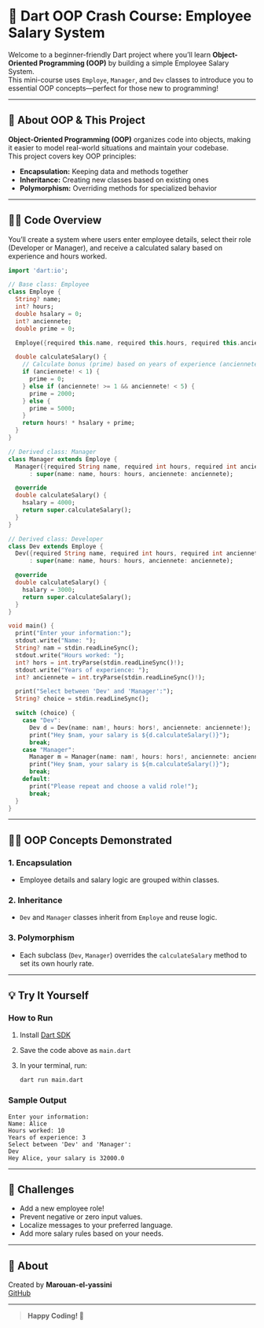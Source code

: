 # 💼 Dart OOP Crash Course: Employee Salary System

Welcome to a beginner-friendly Dart project where you’ll learn **Object-Oriented Programming (OOP)** by building a simple Employee Salary System.  
This mini-course uses `Employe`, `Manager`, and `Dev` classes to introduce you to essential OOP concepts—perfect for those new to programming!

---

## 🚀 About OOP & This Project

**Object-Oriented Programming (OOP)** organizes code into objects, making it easier to model real-world situations and maintain your codebase.  
This project covers key OOP principles:

- **Encapsulation:** Keeping data and methods together
- **Inheritance:** Creating new classes based on existing ones
- **Polymorphism:** Overriding methods for specialized behavior

---

## 👨‍💼 Code Overview

You’ll create a system where users enter employee details, select their role (Developer or Manager), and receive a calculated salary based on experience and hours worked.

```dart
import 'dart:io';

// Base class: Employee
class Employe {
  String? name;
  int? hours;
  double hsalary = 0;
  int? anciennete;
  double prime = 0;

  Employe({required this.name, required this.hours, required this.anciennete});

  double calculateSalary() {
    // Calculate bonus (prime) based on years of experience (anciennete)
    if (anciennete! < 1) {
      prime = 0;
    } else if (anciennete! >= 1 && anciennete! < 5) {
      prime = 2000;
    } else {
      prime = 5000;
    }
    return hours! * hsalary + prime;
  }
}

// Derived class: Manager
class Manager extends Employe {
  Manager({required String name, required int hours, required int anciennete})
      : super(name: name, hours: hours, anciennete: anciennete);

  @override
  double calculateSalary() {
    hsalary = 4000;
    return super.calculateSalary();
  }
}

// Derived class: Developer
class Dev extends Employe {
  Dev({required String name, required int hours, required int anciennete})
      : super(name: name, hours: hours, anciennete: anciennete);

  @override
  double calculateSalary() {
    hsalary = 3000;
    return super.calculateSalary();
  }
}

void main() {
  print("Enter your information:");
  stdout.write("Name: ");
  String? nam = stdin.readLineSync();
  stdout.write("Hours worked: ");
  int? hors = int.tryParse(stdin.readLineSync()!);
  stdout.write("Years of experience: ");
  int? anciennete = int.tryParse(stdin.readLineSync()!);

  print("Select between 'Dev' and 'Manager':");
  String? choice = stdin.readLineSync();

  switch (choice) {
    case "Dev":
      Dev d = Dev(name: nam!, hours: hors!, anciennete: anciennete!);
      print("Hey $nam, your salary is ${d.calculateSalary()}");
      break;
    case "Manager":
      Manager m = Manager(name: nam!, hours: hors!, anciennete: anciennete!);
      print("Hey $nam, your salary is ${m.calculateSalary()}");
      break;
    default:
      print("Please repeat and choose a valid role!");
      break;
  }
}
```

---

## 🧑‍🏫 OOP Concepts Demonstrated

### 1. **Encapsulation**
- Employee details and salary logic are grouped within classes.

### 2. **Inheritance**
- `Dev` and `Manager` classes inherit from `Employe` and reuse logic.

### 3. **Polymorphism**
- Each subclass (`Dev`, `Manager`) overrides the `calculateSalary` method to set its own hourly rate.

---

## 💡 Try It Yourself

### How to Run

1. Install [Dart SDK](https://dart.dev/get-dart)
2. Save the code above as `main.dart`
3. In your terminal, run:

   ```sh
   dart run main.dart
   ```

### Sample Output

```
Enter your information:
Name: Alice
Hours worked: 10
Years of experience: 3
Select between 'Dev' and 'Manager':
Dev
Hey Alice, your salary is 32000.0
```

---

## 📝 Challenges

- Add a new employee role!
- Prevent negative or zero input values.
- Localize messages to your preferred language.
- Add more salary rules based on your needs.

---

## 🙋 About

Created by **Marouan-el-yassini**  
[GitHub](https://github.com/Marouan-el-yassini)

---

> **Happy Coding! 🚀**
